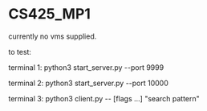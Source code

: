 # CS425_MP1

currently no vms supplied. 

to test: 

terminal 1: 
python3 start_server.py --port 9999

terminal 2: 
python3 start_server.py --port 10000

terminal 3: 
python3 client.py -- [flags ...] "search pattern"